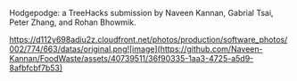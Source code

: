 Hodgepodge: a TreeHacks submission by Naveen Kannan, Gabrial Tsai, Peter Zhang, and Rohan Bhowmik. 

https://d112y698adiu2z.cloudfront.net/photos/production/software_photos/002/774/663/datas/original.png![image](https://github.com/Naveen-Kannan/FoodWaste/assets/40739511/36f90335-1aa3-4725-a5d9-8afbfcbf7b53)
